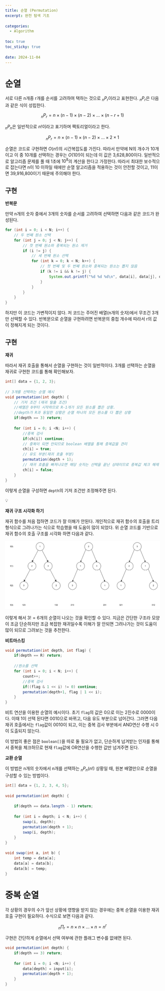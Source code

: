 ```yaml
---
title: 순열 (Permutation)
excerpt: 완전 탐색 기초

categories:
  - Algorithm

toc: true
toc_sticky: true
 
date: 2024-11-04
---
```


# 순열

서로 다른 n개중 r개를 순서를 고려하여 택하는 것으로 $_nP_r$이라고 표현한다. $_nP_r$은 다음과 같은 식이 성립한다.

$$
_nP_r = n \times (n - 1) \times (n - 2) \times ... \times (n - r + 1)
$$

$_nP_n$은 일반적으로 $n!$이라고 표기하며 팩토리얼이라고 한다.

$$
_nP_r = n \times (n - 1) \times (n - 2) \times ... \times 2 \times 1
$$

순열은 코드로 구현하면 $O(n!)$의 시간복잡도를 가진다. 따라서 만약에 N의 개수가 10개이고 이 중 10개를 선택하는 경우는 $O(10!)$이 되는데 이 값은 3,628,800이다. 일반적으로 알고리즘 문제를 풀 때 1초에 $10^8$의 계산을 한다고 가정한다. 따라서 최대한 보수적으로 잡는다면 n이 10 이하일 때에만 순열 알고리즘을 적용하는 것이 안전할 것이고, 11이면 39,916,800이기 때문에 주의해야 한다.

## **구현**

**반복문**

만약 n개의 숫자 중에서 3개의 숫자를 순서를 고려하여 선택하면 다음과 같은 코드가 완성된다.

```java
for (int i = 0; i < N; i++) {
	// 두 번째 원소 선택
	for (int j = 0; j < N; j++) {
		// 첫 번째 원소와 중복되는 원소 제거
		if (i != j) {
			// 세 번째 원소 선택
			for (int k = 0; k < N; k++) {
				// 첫 번째 및 두 번째 원소와 중복되는 원소는 뽑지 않음
				if (k != i && k != j) {
					System.out.printf("%d %d %d\n", data[i], data[j], data[k]);	
				}
			}
		}
	}
}
```

하지만 이 코드는 가변적이지 않다. 저 코드는 주어진 배열(n개의 숫자)에서 무조건 3개만 선택할 수 있다. 반복문으로 순열을 구현하려면 반복문의 중첩 개수에 따라서 r의 값이 정해지게 되는 것이다.

## **구현**

**재귀**

따라서 재귀 호출을 통해서 순열을 구현하는 것이 일반적이다. 3개를 선택하는 순열을 재귀로 구현한 코드를 통해 확인해보자.

```java
int[] data = {1, 2, 3};

// 3개를 선택하는 순열 예시
void permutation(int depth) {
	// 기저 조건 (재귀 탈출 조건)
	//배열은 0부터 시작하므로 R-1개가 모든 원소를 뽑은 상황. 
	//depth가 R과 동일한 상황은 순열 하나의 모든 원소를 다 뽑은 상황
	if(depth == 3) return;
	
	for (int i = 0; i <N; i++) {
		//중복 검사
		if(ch[i]) continue;
		// 중복이 되면 안되므로 boolean 배열을 통해 중복값을 관리
		ch[i] = true;
		// 유도 부분(재귀 호출 부분)
		permutation(depth + 1);
		// 재귀 호출을 빠져나오면 해당 숫자는 선택을 끝난 상태이므로 중복값 체크 해제
		ch[i] = false;
	}
}
```

이렇게 순열을 구성하면 `depth`의 기저 조건만 조정해주면 된다. 

<aside>
💡

**재귀 구조 시각화 하기**

재귀 함수를 처음 접하면 코드가 잘 이해가 안된다. 개인적으로 재귀 함수의 호출을 트리 형식으로 그려나가는 식으로 학습했을 때 도움이 많이 되었다. 위 순열 코드를 기반으로 재귀 함수의 호출 구조를 시각화 하면 다음과 같다.

![image.png](/docs_images/permutation-01.png)

이렇게 해서 $3! = 6$개의 순열이 나오는 것을 확인할 수 있다. 지금은 간단한 구조라 모양이 조금 단순하지만 조금 복잡한 재귀일수록 이해가 잘 안되면 그려나가는 것이 도움이 많이 되므로 그려보는 것을 추천한다.

</aside>

**비트마스킹**

```java
void permutation(int depth, int flag) { 
	if(depth == R) return;
	
	//원소를 선택
	for (int i = 0; i < N; i++) {
		count++;
		//중복 검사
		if((flag & 1 << i) != 0) continue;
		permutation(depth+1, flag | 1 << i);
	}
}
```

비트 연산을 이용한 순열의 예시이다. 초기 `flag`의 값은 0으로 이는 2진수로 0000이다. 이때 1이 선택 된다면 0010으로 바뀌고, 다음 유도 부분으로 넘어간다. 그러면 다음 재귀 호출에서는 `flag`값이 0010이 되고, 이는 중복 검사 부분에서 AND연산 수행 시 0이 도출되지 않는다. 

이 방법의 좋은 점은 `boolean[]`을 따로 둘 필요가 없고, 단순하게 넘겨받는 인자를 통해서 중복을 체크하므로 현재 `flag`값에 OR연산을 수행한 값만 넘겨주면 된다.

**교환 순열**

이 방법은 n개의 숫자에서 n개를 선택하는 $_nP_n(n!)$ 상황일 때, 원본 배열만으로 순열을 구성할 수 있는 방법이다.

```java
int[] data = {1, 2, 3, 4, 5};

void permutation(int depth) {

	if(depth == data.length - 1) return;
	
	for (int i = depth; i < N; i++) {
		swap(i, depth);
		permutation(depth + 1);
		swap(i, depth);
	}
}

void swap(int a, int b) {
	int temp = data[a];
	data[a] = data[b];
	data[b] = temp;
}
```

# 중복 순열

각 상황의 경우의 수가 앞선 상황에 영향을 받지 않는 경우에는 중복 순열을 이용한 재귀 호출 구현이 필요하다. 수식으로 보면 다음과 같다.

$$
_n \Pi _r = n \times n \times ... \times n = n^r
$$

구현은 간단하게 순열에서 선택 여부에 관한 플래그 변수를 없애면 된다.

```java
void permutation(int depth) {
	if(depth == 3) return;
	
	for (int i = 0; i <N; i++) {
		data[depth] = input[i];
		permutation(depth + 1);
	}
}
```